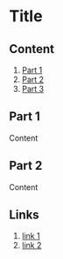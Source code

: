 # Title

## Content

1. [Part 1](#part-1)
2. [Part 2](#part-2)
3. [Part 3](#links)

## Part 1

Content

## Part 2

Content

## Links

1. [link 1](https://google.com)
2. [link 2](https://youtube.com)
